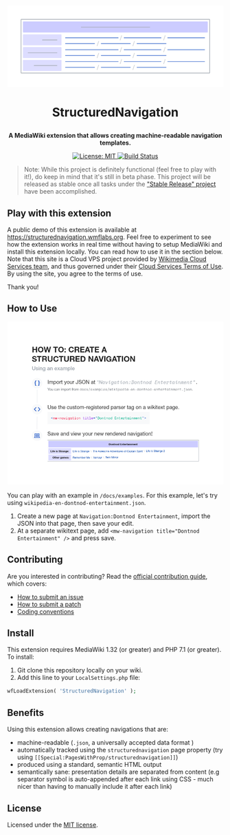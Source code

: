 <p align="center">
	<img src="/resources/images/illustration.png" width="600px">
</p>

# <p align="center"> StructuredNavigation</p>
<p align="center">
	<strong>A MediaWiki extension that allows creating machine-readable navigation templates.</strong>
</p>

<p align="center">
	<a href="https://opensource.org/licenses/MIT">
		<img src="https://img.shields.io/badge/License-MIT-brightgreen.svg" alt="License: MIT">
	</a>
	<a href="https://travis-ci.com/SamanthaNguyen/mediawiki-extensions-StructuredNavigation">
		<img src="https://travis-ci.com/SamanthaNguyen/mediawiki-extensions-StructuredNavigation.svg?branch=master" alt="Build Status">
	</a>
</p>

> Note: While this project is definitely functional (feel free to play with it!), do keep in mind that it's still in beta phase. This project will be released as stable once all tasks under the ["Stable Release" project](https://github.com/SamanthaNguyen/mediawiki-extensions-StructuredNavigation/projects/1) have been accomplished.

## Play with this extension
A public demo of this extension is available at https://structurednavigation.wmflabs.org. Feel free to experiment to see how the extension works in real time without having to setup MediaWiki and install this extension locally. You can read how to use it in the section below. Note that this site is a Cloud VPS project provided by [Wikimedia Cloud Services team](https://www.mediawiki.org/wiki/Wikimedia_Cloud_Services_team), and thus governed under their [Cloud Services Terms of Use](https://wikitech.wikimedia.org/wiki/Wikitech:Cloud_Services_Terms_of_use). By using the site, you agree to the terms of use.

Thank you!

## How to Use
<p align="center">
	<img src="/resources/images/how-to-process.png" width="800px">
</p>

You can play with an example in `/docs/examples`. For this example, let's try using `wikipedia-en-dontnod-entertainment.json`.

1. Create a new page at `Navigation:Dontnod Entertainment`, import the JSON into that page,
then save your edit.
2. At a separate wikitext page, add `<mw-navigation title="Dontnod Entertainment" />` and press save.

## Contributing
Are you interested in contributing? Read the [official contribution guide](.github/CONTRIBUTING.md), which covers:
 - [How to submit an issue](.github/CONTRIBUTING.md#submitting-an-issue)
 - [How to submit a patch](.github/CONTRIBUTING.md#submitting-a-patch)
 - [Coding conventions](.github/CONTRIBUTING.md#coding-conventions)

## Install
This extension requires MediaWiki 1.32 (or greater) and PHP 7.1 (or greater). To install:

1. Git clone this repository locally on your wiki.
2. Add this line to your `LocalSettings.php` file:
```php
wfLoadExtension( 'StructuredNavigation' );
```

## Benefits
Using this extension allows creating navigations that are:
  - machine-readable (`.json`, a universally accepted data format )
  - automatically tracked using the `structurednavigation` page property (try using `[[Special:PagesWithProp/structurednavigation]]`)
  - produced using a standard, semantic HTML output
  - semantically sane: presentation details are separated from content (e.g separator symbol is auto-appended after each link using CSS - much nicer than having to manually include it after each link)

## License
Licensed under the [MIT license](LICENSE.txt).
